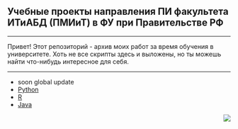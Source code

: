 <h2> Учебные проекты направления ПИ факультета ИТиАБД (ПМИиТ) в ФУ при Правительстве РФ </h2>

***
Привет! Этот репозиторий - архив моих работ за время обучения в университете. Хоть не все скрипты здесь и выложены, но ты можешь найти что-нибудь интересное для себя.
***
+ soon global update
+ [Python](https://github.com/shycoldii/Financial_University_projects/tree/master/python%20tasks)
+ [R](https://github.com/shycoldii/Financial_University_projects/tree/master/R%20prac)
+ [Java](https://github.com/shycoldii/FU_Java)


<img src="https://sun9-64.userapi.com/8TK8Vh8caACyP1X64e-s0cNTvHrsGC5mdPy_lA/7QewY8CwjtE.jpg"  align="right"/>

